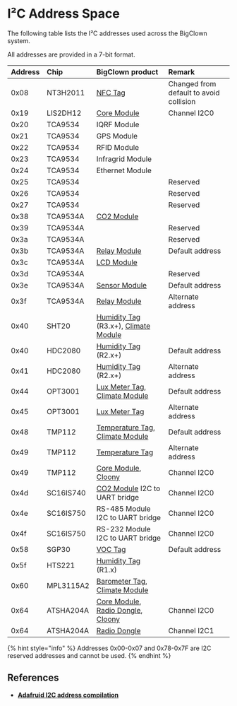 # I²C Address Space

The following table lists the I²C addresses used across the BigClown system.

All addresses are provided in a 7-bit format.

| Address | Chip | BigClown product | Remark |
| :--- | :--- | :--- | :--- |
| 0x08 | NT3H2011 | [NFC Tag](https://shop.bigclown.com/nfc-tag) | Changed from default to avoid collision |
| 0x19 | LIS2DH12 | [Core Module](https://shop.bigclown.com/core-module) | Channel I2C0 |
| 0x20 | TCA9534 | IQRF Module |  |
| 0x21 | TCA9534 | GPS Module |  |
| 0x22 | TCA9534 | RFID Module |  |
| 0x23 | TCA9534 | Infragrid Module |  |
| 0x24 | TCA9534 | Ethernet Module |  |
| 0x25 | TCA9534 |  | Reserved |
| 0x26 | TCA9534 |  | Reserved |
| 0x27 | TCA9534 |  | Reserved |
| 0x38 | TCA9534A | [CO2 Module](https://shop.bigclown.com/co2-module) |  |
| 0x39 | TCA9534A |  | Reserved |
| 0x3a | TCA9534A |  | Reserved |
| 0x3b | TCA9534A | [Relay Module](https://shop.bigclown.com/relay-module) | Default address |
| 0x3c | TCA9534A | [LCD Module](https://shop.bigclown.com/lcd-module-bg) |  |
| 0x3d | TCA9534A |  | Reserved |
| 0x3e | TCA9534A | [Sensor Module](https://shop.bigclown.com/sensor-module) | Default address |
| 0x3f | TCA9534A | [Relay Module](https://shop.bigclown.com/relay-module) | Alternate address |
| 0x40 | SHT20 | [Humidity Tag](https://shop.bigclown.com/humidity-tag) \(R3.x+\), [Climate Module](https://shop.bigclown.com/climate-module) |  |
| 0x40 | HDC2080 | [Humidity Tag](https://shop.bigclown.com/humidity-tag) \(R2.x+\) | Default address |
| 0x41 | HDC2080 | [Humidity Tag](https://shop.bigclown.com/humidity-tag) \(R2.x+\) | Alternate address |
| 0x44 | OPT3001 | [Lux Meter Tag](https://shop.bigclown.com/lux-meter-tag), [Climate Module](https://shop.bigclown.com/climate-module) | Default address |
| 0x45 | OPT3001 | [Lux Meter Tag](https://shop.bigclown.com/lux-meter-tag) | Alternate address |
| 0x48 | TMP112 | [Temperature Tag](https://shop.bigclown.com/temperature-tag), [Climate Module](https://shop.bigclown.com/climate-module) | Default address |
| 0x49 | TMP112 | [Temperature Tag](https://shop.bigclown.com/temperature-tag) | Alternate address |
| 0x49 | TMP112 | [Core Module](https://shop.bigclown.com/core-module), [Cloony](https://shop.bigclown.com/cloony/) | Channel I2C0 |
| 0x4d | SC16IS740 | [CO2 Module](https://shop.bigclown.com/co2-module) I2C to UART bridge | Channel I2C0 |
| 0x4e | SC16IS750 | RS-485 Module I2C to UART bridge | Channel I2C0 |
| 0x4f | SC16IS750 | RS-232 Module I2C to UART bridge | Channel I2C0 |
| 0x58 | SGP30 | [VOC Tag](https://shop.bigclown.com/voc-tag) | Default address |
| 0x5f | HTS221 | [Humidity Tag](https://shop.bigclown.com/humidity-tag) \(R1.x\) |  |
| 0x60 | MPL3115A2 | [Barometer Tag](https://shop.bigclown.com/barometer-tag), [Climate Module](https://shop.bigclown.com/climate-module) |  |
| 0x64 | ATSHA204A | [Core Module](https://shop.bigclown.com/core-module), [Radio Dongle](https://shop.bigclown.com/radio-dongle), [Cloony](https://shop.bigclown.com/cloony/) | Channel I2C0 |
| 0x64 | ATSHA204A | [Radio Dongle](https://shop.bigclown.com/radio-dongle) | Channel I2C1 |

{% hint style="info" %}
Addresses 0x00-0x07 and 0x78-0x7F are I2C reserved addresses and cannot be used.
{% endhint %}

## References

* [**Adafruid I2C address compilation**](https://learn.adafruit.com/i2c-addresses/the-list)

